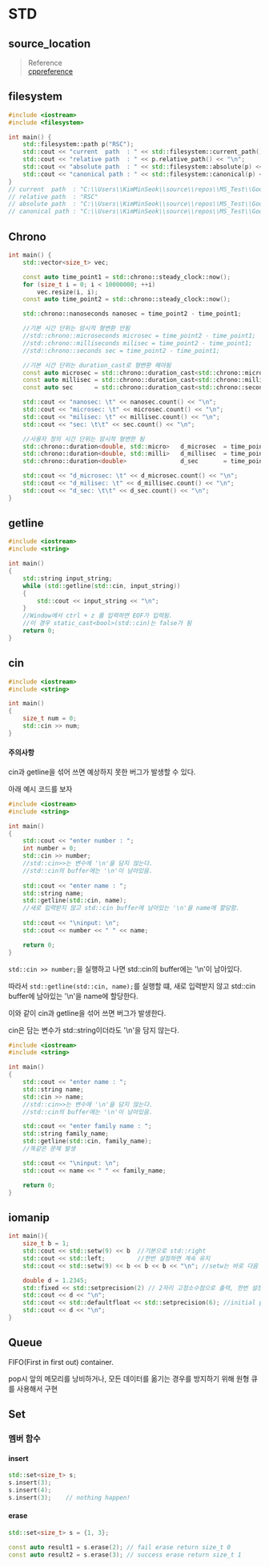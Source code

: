 # STD

## source_location

> Reference  
> [cppreference](https://en.cppreference.com/w/cpp/utility/source_location)

## filesystem
```cpp
#include <iostream>
#include <filesystem>

int main() {
	std::filesystem::path p("RSC");
	std::cout << "current  path  : " << std::filesystem::current_path() << "\n";
	std::cout << "relative path  : " << p.relative_path() << "\n";
	std::cout << "absolute path  : " << std::filesystem::absolute(p) << "\n";
	std::cout << "canonical path : " << std::filesystem::canonical(p) << "\n";
}
// current  path  : "C:\\Users\\KimMinSeok\\source\\repos\\MS_Test\\GoogleTest"
// relative path  : "RSC"
// absolute path  : "C:\\Users\\KimMinSeok\\source\\repos\\MS_Test\\GoogleTest\\RSC"
// canonical path : "C:\\Users\\KimMinSeok\\source\\repos\\MS_Test\\GoogleTest\\RSC"
```

## Chrono
```cpp
int main() {
	std::vector<size_t> vec;

	const auto time_point1 = std::chrono::steady_clock::now();
	for (size_t i = 0; i < 10000000; ++i)
		vec.resize(i, i);
	const auto time_point2 = std::chrono::steady_clock::now();

	std::chrono::nanoseconds nanosec = time_point2 - time_point1;

	//기본 시간 단위는 암시적 형변환 안됨
	//std::chrono::microseconds microsec = time_point2 - time_point1;	//signed integer 55bits
	//std::chrono::milliseconds milisec = time_point2 - time_point1;	//signed integer 45bits
	//std::chrono::seconds sec = time_point2 - time_point1;				//signed integer 35bits

	//기본 시간 단위는 duration_cast로 형변환 해야됨
	const auto microsec = std::chrono::duration_cast<std::chrono::microseconds>(nanosec);	
	const auto millisec = std::chrono::duration_cast<std::chrono::milliseconds>(nanosec);	
	const auto sec		= std::chrono::duration_cast<std::chrono::seconds>(nanosec);		

	std::cout << "nanosec: \t" << nanosec.count() << "\n";
	std::cout << "microsec: \t" << microsec.count() << "\n";
	std::cout << "milisec: \t" << millisec.count() << "\n";
	std::cout << "sec: \t\t" << sec.count() << "\n";

	//사용자 정의 시간 단위는 암시적 형변한 됨
	std::chrono::duration<double, std::micro>	d_microsec	= time_point2 - time_point1;
	std::chrono::duration<double, std::milli>	d_millisec	= time_point2 - time_point1;
	std::chrono::duration<double>				d_sec		= time_point2 - time_point1;

	std::cout << "d_microsec: \t" << d_microsec.count() << "\n";
	std::cout << "d_milisec: \t" << d_millisec.count() << "\n";
	std::cout << "d_sec: \t\t" << d_sec.count() << "\n";
}
```

## getline
```cpp
#include <iostream>
#include <string>

int main() 
{
	std::string input_string;
	while (std::getline(std::cin, input_string))
	{		
		std::cout << input_string << "\n";
	}
	//Window에서 ctrl + z 를 입력하면 EOF가 입력됨.
	//이 경우 static_cast<bool>(std::cin)는 false가 됨
	return 0;
}
```

## cin
```cpp
#include <iostream>
#include <string>

int main() 
{
	size_t num = 0;
	std::cin >> num;	
}
```

#### 주의사항
cin과 getline을 섞어 쓰면 예상하지 못한 버그가 발생할 수 있다.

아래 예시 코드를 보자
```cpp
#include <iostream>
#include <string>

int main()
{
	std::cout << "enter number : ";
	int number = 0;
	std::cin >> number;	
	//std::cin>>는 변수에 '\n'을 담지 않는다.
	//std::cin의 buffer에는 '\n'이 남아있음.
		
	std::cout << "enter name : ";
	std::string name;
	std::getline(std::cin, name);
	//새로 입력받지 않고 std::cin buffer에 남아있는 '\n'을 name에 할당함.
	
	std::cout << "\ninput: \n";
	std::cout << number << " " << name;

	return 0;
}
```

`std::cin >> number;`을 실행하고 나면 std::cin의 buffer에는 '\n'이 남아있다.

따라서 `std::getline(std::cin, name);`를 실행할 떄, 새로 입력받지 않고 std::cin buffer에 남아있는 '\n'을 name에 할당한다.

이와 같이 cin과 getline을 섞어 쓰면 버그가 발생한다.

cin은 담는 변수가 std::string이더라도 '\n'을 담지 않는다.
```cpp
#include <iostream>
#include <string>

int main()
{
	std::cout << "enter name : ";
	std::string name;
	std::cin >> name;
	//std::cin>>는 변수에 '\n'을 담지 않는다.
	//std::cin의 buffer에는 '\n'이 남아있음.

	std::cout << "enter family name : ";
	std::string family_name;
	std::getline(std::cin, family_name);
	//똑같은 문제 발생

	std::cout << "\ninput: \n";
	std::cout << name << " " << family_name;

	return 0;
}
```

## iomanip
```cpp
int main(){
	size_t b = 1;	
    std::cout << std::setw(9) << b  //기본으로 std::right
	std::cout << std::left;         //한번 설정하면 계속 유지
	std::cout << std::setw(9) << b << b << b << "\n"; //setw는 바로 다음 입력에만 영향을 줌	

    double d = 1.2345;
    std::fixed << std::setprecision(2) // 2자리 고정소수점으로 출력, 한번 설정으로 계속 유지
    std::cout << d << "\n";
	std::cout << std::defaultfloat << std::setprecision(6); //initial precision
	std::cout << d << "\n";
}
```

## Queue
FIFO(First in first out) container.

pop시 앞의 메모리를 낭비하거나, 모든 데이터를 옮기는 경우를 방지하기 위해 원형 큐를 사용해서 구현

## Set

### 멤버 함수
#### insert
``` cpp
std::set<size_t> s;
s.insert(3);
s.insert(4);
s.insert(3);    // nothing happen!
```

#### erase
```cpp
std::set<size_t> s = {1, 3};

const auto result1 = s.erase(2); // fail erase return size_t 0
const auto result2 = s.erase(3); // success erase return size_t 1
```